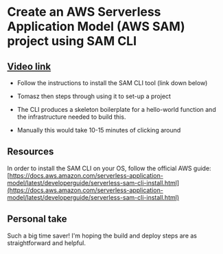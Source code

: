 # Create an AWS Serverless Application Model (AWS SAM) project using SAM CLI

## [Video link](https://egghead.io/lessons/aws-create-an-aws-serverless-application-model-aws-sam-project-using-sam-cli?pl=learn-aws-serverless-application-model-aws-sam-framework-from-scratch-baf9)

- Follow the instructions to install the SAM CLI tool (link down below)

- Tomasz then steps through using it to set-up a project

- The CLI produces a skeleton boilerplate for a hello-world function and the infrastructure needed to build this.

- Manually this would take 10-15 minutes of clicking around

## Resources

In order to install the SAM CLI on your OS, follow the official AWS guide: [https://docs.aws.amazon.com/serverless-application-model/latest/developerguide/serverless-sam-cli-install.html](https://docs.aws.amazon.com/serverless-application-model/latest/developerguide/serverless-sam-cli-install.html)

## Personal take

Such a big time saver! I'm hoping the build and deploy steps are as straightforward and helpful.
